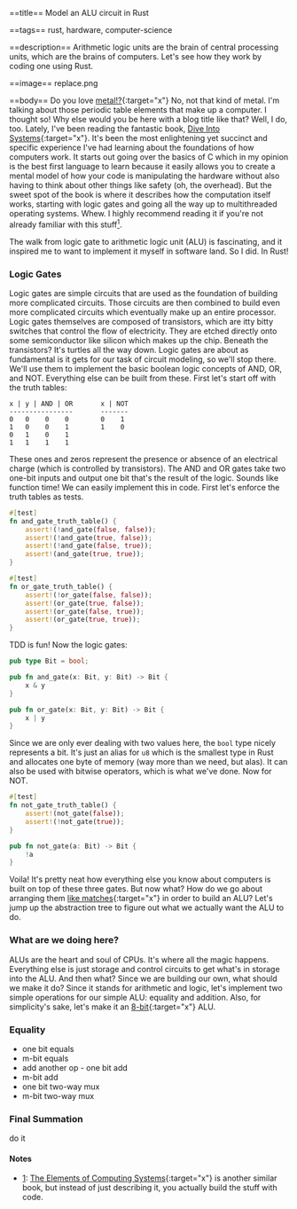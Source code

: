 ==title==
Model an ALU circuit in Rust

==tags==
rust, hardware, computer-science

==description==
Arithmetic logic units are the brain of central processing units, which are the
brains of computers. Let's see how they work by coding one using Rust.

==image==
replace.png

==body==
Do you love [metal!?](https://www.youtube.com/watch?v=MDBykpSXsSE){:target="x"}
No, not that kind of metal. I'm talking about those periodic table elements that
make up a computer. I thought so! Why else would you be here with a blog title like that?
Well, I do, too. Lately, I've been reading the fantastic book,
[Dive Into Systems](https://diveintosystems.org/){:target="x"}. It's been the most
enlightening yet succinct and specific experience I've had learning about the foundations of
how computers work. It starts out going over the basics of C which in my opinion
is the best first language to learn because it easily allows you to create a mental model of
how your code is manipulating the hardware without also having to think about other
things like safety (oh, the overhead). But the sweet spot of the book is where it describes
how the computation itself works, starting with logic gates and going all the way up to multithreaded
operating systems. Whew. I highly recommend reading it if you're not already familiar
with this stuff<a class="note-anchor" name="1'">[<sup>1</sup>](#1)</a>.

The walk from logic gate to arithmetic logic unit (ALU) is fascinating, and it
inspired me to want to implement it myself in software land. So I did. In Rust!

### Logic Gates
Logic gates are simple circuits that are used as the foundation of building
more complicated circuits. Those circuits are then combined to build even more
complicated circuits which eventually make up an entire processor.
Logic gates themselves are composed of transistors, which are itty bitty switches that control
the flow of electricity. They are etched directly onto some semiconductor like silicon which
makes up the chip. Beneath the transistors? It's turtles all the way down.
Logic gates are about as fundamental is it gets for our task of circuit modeling,
so we'll stop there. We'll use them to implement the basic boolean logic concepts
of AND, OR, and NOT. Everything else can be built from these.
First let's start off with the truth tables:
```
x | y | AND | OR       x | NOT
----------------       -------
0   0    0    0        0    1
1   0    0    1        1    0
0   1    0    1
1   1    1    1
```
These ones and zeros represent the presence or absence of an electrical charge
(which is controlled by transistors). The AND and OR gates take two one-bit inputs
and output one bit that's the result of the logic. Sounds like function time!
We can easily implement this in code. First let's enforce the truth tables as tests.
```rust
#[test]
fn and_gate_truth_table() {
    assert!(!and_gate(false, false));
    assert!(!and_gate(true, false));
    assert!(!and_gate(false, true));
    assert!(and_gate(true, true));
}

#[test]
fn or_gate_truth_table() {
    assert!(!or_gate(false, false));
    assert!(or_gate(true, false));
    assert!(or_gate(false, true));
    assert!(or_gate(true, true));
}
```
TDD is fun! Now the logic gates:
```rust
pub type Bit = bool;

pub fn and_gate(x: Bit, y: Bit) -> Bit {
    x & y
}

pub fn or_gate(x: Bit, y: Bit) -> Bit {
    x | y
}
```
Since we are only ever dealing with two values here, the `bool` type nicely represents
a bit. It's just an alias for `u8` which is the smallest type in Rust and
allocates one byte of memory (way more than we need, but alas).
It can also be used with bitwise operators, which is what we've done. Now
for NOT.
```rust
#[test]
fn not_gate_truth_table() {
    assert!(not_gate(false));
    assert!(!not_gate(true));
}

pub fn not_gate(a: Bit) -> Bit {
    !a
}
```
Voila! It's pretty neat how everything else you know about computers is built on
top of these three gates. But now what? How do we go about arranging them
[like matches](https://www.youtube.com/watch?v=Qfw60qXtOH0){:target="x"}
in order to build an ALU? Let's jump up the abstraction tree to figure out what
we actually want the ALU to do.

### What are we doing here?
ALUs are the heart and soul of CPUs. It's where all the magic happens. Everything
else is just storage and control circuits to get what's in storage into the ALU.
And then what? Since we are building our own, what should we make it do?
Since it stands for arithmetic and logic, let's implement
two simple operations for our simple ALU: equality and addition. Also, for simplicity's
sake, let's make it an [8-bit](https://en.wikipedia.org/wiki/Nintendo_Entertainment_System){:target="x"} ALU.

### Equality
- one bit equals
- m-bit equals
- add another op - one bit add
- m-bit add
- one bit two-way mux
- m-bit two-way mux

### Final Summation
do it


#### Notes
* <a name="1">[1](#1')</a>: [The Elements of Computing Systems](https://www.nand2tetris.org/book){:target="x"} is another similar book, but instead of just describing it, you actually build the stuff with code.
